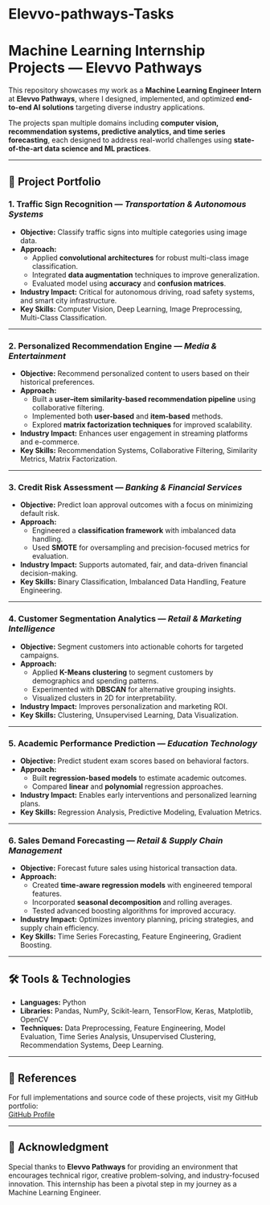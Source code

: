 # Elevvo-pathways-Tasks

# Machine Learning Internship Projects — Elevvo Pathways

This repository showcases my work as a **Machine Learning Engineer Intern** at **Elevvo Pathways**, where I designed, implemented, and optimized **end-to-end AI solutions** targeting diverse industry applications.  

The projects span multiple domains including **computer vision, recommendation systems, predictive analytics, and time series forecasting**, each designed to address real-world challenges using **state-of-the-art data science and ML practices**.  

---

## 📂 Project Portfolio

### 1. Traffic Sign Recognition — *Transportation & Autonomous Systems*
- **Objective:** Classify traffic signs into multiple categories using image data.
- **Approach:** 
  - Applied **convolutional architectures** for robust multi-class image classification.
  - Integrated **data augmentation** techniques to improve generalization.
  - Evaluated model using **accuracy** and **confusion matrices**.
- **Industry Impact:** Critical for autonomous driving, road safety systems, and smart city infrastructure.
- **Key Skills:** Computer Vision, Deep Learning, Image Preprocessing, Multi-Class Classification.

---

### 2. Personalized Recommendation Engine — *Media & Entertainment*
- **Objective:** Recommend personalized content to users based on their historical preferences.
- **Approach:** 
  - Built a **user–item similarity-based recommendation pipeline** using collaborative filtering.
  - Implemented both **user-based** and **item-based** methods.
  - Explored **matrix factorization techniques** for improved scalability.
- **Industry Impact:** Enhances user engagement in streaming platforms and e-commerce.
- **Key Skills:** Recommendation Systems, Collaborative Filtering, Similarity Metrics, Matrix Factorization.

---

### 3. Credit Risk Assessment — *Banking & Financial Services*
- **Objective:** Predict loan approval outcomes with a focus on minimizing default risk.
- **Approach:** 
  - Engineered a **classification framework** with imbalanced data handling.
  - Used **SMOTE** for oversampling and precision-focused metrics for evaluation.
- **Industry Impact:** Supports automated, fair, and data-driven financial decision-making.
- **Key Skills:** Binary Classification, Imbalanced Data Handling, Feature Engineering.

---

### 4. Customer Segmentation Analytics — *Retail & Marketing Intelligence*
- **Objective:** Segment customers into actionable cohorts for targeted campaigns.
- **Approach:** 
  - Applied **K-Means clustering** to segment customers by demographics and spending patterns.
  - Experimented with **DBSCAN** for alternative grouping insights.
  - Visualized clusters in 2D for interpretability.
- **Industry Impact:** Improves personalization and marketing ROI.
- **Key Skills:** Clustering, Unsupervised Learning, Data Visualization.

---

### 5. Academic Performance Prediction — *Education Technology*
- **Objective:** Predict student exam scores based on behavioral factors.
- **Approach:** 
  - Built **regression-based models** to estimate academic outcomes.
  - Compared **linear** and **polynomial** regression approaches.
- **Industry Impact:** Enables early interventions and personalized learning plans.
- **Key Skills:** Regression Analysis, Predictive Modeling, Evaluation Metrics.

---

### 6. Sales Demand Forecasting — *Retail & Supply Chain Management*
- **Objective:** Forecast future sales using historical transaction data.
- **Approach:** 
  - Created **time-aware regression models** with engineered temporal features.
  - Incorporated **seasonal decomposition** and rolling averages.
  - Tested advanced boosting algorithms for improved accuracy.
- **Industry Impact:** Optimizes inventory planning, pricing strategies, and supply chain efficiency.
- **Key Skills:** Time Series Forecasting, Feature Engineering, Gradient Boosting.

---

## 🛠 Tools & Technologies
- **Languages:** Python
- **Libraries:** Pandas, NumPy, Scikit-learn, TensorFlow, Keras, Matplotlib, OpenCV
- **Techniques:** Data Preprocessing, Feature Engineering, Model Evaluation, Time Series Analysis, Unsupervised Clustering, Recommendation Systems, Deep Learning.

---

## 📎 References
For full implementations and source code of these projects, visit my GitHub portfolio:  
[GitHub Profile](https://github.com/2bahaa)

---

## 🙏 Acknowledgment
Special thanks to **Elevvo Pathways** for providing an environment that encourages technical rigor, creative problem-solving, and industry-focused innovation. This internship has been a pivotal step in my journey as a Machine Learning Engineer.


